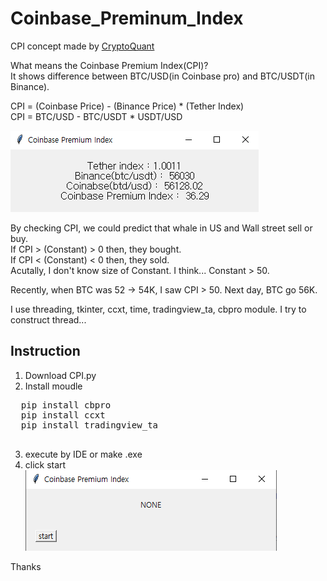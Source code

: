 # Coinbase_Preminum_Index

 CPI concept made by [CryptoQuant](https://cryptoquant.com/prochart/fdxeih58iv)

 What means the Coinbase Premium Index(CPI)?    
 It shows difference between BTC/USD(in Coinbase pro) and BTC/USDT(in Binance).     
 
 CPI = (Coinbase Price) - (Binance Price) * (Tether Index)     
 CPI = BTC/USD - BTC/USDT * USDT/USD     
 
 ![](images/after.png)
 
 By checking CPI, we could predict that whale in US and Wall street sell or buy.    
 If CPI > (Constant) > 0 then, they bought.    
 If CPI < (Constant) < 0 then, they sold.    
 Acutally, I don't know size of Constant. I think... Constant > 50.      
 
 Recently, when BTC was 52 -> 54K, I saw CPI > 50. 
 Next day, BTC go 56K.    
 
 
 I use threading, tkinter, ccxt, time, tradingview_ta, cbpro module.
 I try to construct thread...
 
 
 ## Instruction
 1. Download CPI.py
 2. Install moudle
 <pre>
  pip install cbpro
  pip install ccxt
  pip install tradingview_ta
 </pre>
 3. execute by IDE or make .exe     
 4. click start     
 ![](images/before.png)

 Thanks
 
